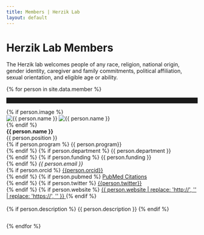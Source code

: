 ```yaml
---
title: Members | Herzik Lab
layout: default
---
```


<div class="falling-image-container"></div>

<div class="container">
  <div class="row">
    <div class="col-md-2">
    </div>
    <div class="col-md-8">
      <h1 class="page-title">Herzik Lab Members</h1>
      <p>The Herzik lab welcomes people of any race, religion, national origin, gender identity, caregiver and family commitments, political affiliation, sexual orientation, and eligible age or ability.</p>
    </div>
    <div class="col-md-2">
    </div>
  </div>
</div>

{% for person in site.data.member %}
<hr style="padding-top: 1em;">
<div class="container member-profile" style="padding-bottom: 2em;">
  <div class="row">
    <div class="col-md-2">
    </div>
    <div class="col-md-4" style="background-color: ;">
      {% if person.image %}
        <div class="member-image-container">
          <img src="{{ person.image }}" alt="{{ person.name }}" class="img-responsive default-image">
          <img src="{{ person.hover_image }}" alt="{{ person.name }}" class="img-responsive hover-image">
          <div class="falling-image"></div>
        </div>
      {% endif %}
    </div>
    <div class="col-md-6">
    <strong>{{ person.name }}</strong><br>
      {{ person.position }}<br>
      {% if person.program %}
        {{ person.program}}<br>
      {% endif %}
      {% if person.department %}
        {{ person.department }}<br>
      {% endif %}
      {% if person.funding %}
        {{ person.funding }}<br>
      {% endif %}
      <em>{{ person.email }}</em><br>
      {% if person.orcid %}
        <a href="{{person.orcid}}"> {{person.orcid}}</a> <br>
      {% endif %}
      {% if person.pubmed %}
        <a href="{{ person.pubmed }}">PubMed Citations</a><br>
      {% endif %}
      {% if person.twitter %}
        <a href="{{person.twitter}}"> {{person.twitter}}</a> <br>
      {% endif %}
      {% if person.website %}
        <a href="{{person.website}}">
          {{ person.website | replace: 'http://', '' | replace: 'https://', '' }}
        </a>
      {% endif %}
      <br>
      <br>
      {% if person.description %}
        {{ person.description }}
      {% endif %}
    </div>
    <div class="col-md-2">
    </div>
  </div>
</div>
{% endfor %}